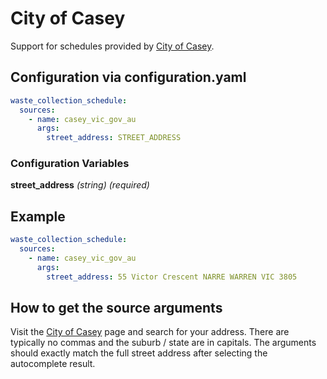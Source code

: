# City of Casey

Support for schedules provided by [City of Casey](https://www.casey.vic.gov.au/find-your-bin-collection-day).

## Configuration via configuration.yaml

```yaml
waste_collection_schedule:
  sources:
    - name: casey_vic_gov_au
      args:
        street_address: STREET_ADDRESS
```

### Configuration Variables

**street_address**
*(string) (required)*

## Example

```yaml
waste_collection_schedule:
  sources:
    - name: casey_vic_gov_au
      args:
        street_address: 55 Victor Crescent NARRE WARREN VIC 3805
```

## How to get the source arguments

Visit the [City of Casey](https://www.casey.vic.gov.au/find-your-bin-collection-day) page and search for your address. There are typically no commas and the suburb / state are in capitals. The arguments should exactly match the full street address after selecting the autocomplete result.
